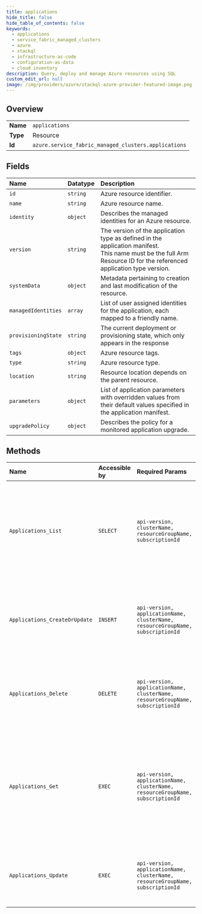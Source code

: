 ```yaml
---
title: applications
hide_title: false
hide_table_of_contents: false
keywords:
  - applications
  - service_fabric_managed_clusters
  - azure    
  - stackql
  - infrastructure-as-code
  - configuration-as-data
  - cloud inventory
description: Query, deploy and manage Azure resources using SQL
custom_edit_url: null
image: /img/providers/azure/stackql-azure-provider-featured-image.png
---
```

  
    

## Overview
<table><tbody>
<tr><td><b>Name</b></td><td><code>applications</code></td></tr>
<tr><td><b>Type</b></td><td>Resource</td></tr>
<tr><td><b>Id</b></td><td><code>azure.service_fabric_managed_clusters.applications</code></td></tr>
</tbody></table>

## Fields
| Name | Datatype | Description |
|:-----|:---------|:------------|
| `id` | `string` | Azure resource identifier. |
| `name` | `string` | Azure resource name. |
| `identity` | `object` | Describes the managed identities for an Azure resource. |
| `version` | `string` | The version of the application type as defined in the application manifest.<br />This name must be the full Arm Resource ID for the referenced application type version.<br /> |
| `systemData` | `object` | Metadata pertaining to creation and last modification of the resource. |
| `managedIdentities` | `array` | List of user assigned identities for the application, each mapped to a friendly name. |
| `provisioningState` | `string` | The current deployment or provisioning state, which only appears in the response |
| `tags` | `object` | Azure resource tags. |
| `type` | `string` | Azure resource type. |
| `location` | `string` | Resource location depends on the parent resource. |
| `parameters` | `object` | List of application parameters with overridden values from their default values specified in the application manifest. |
| `upgradePolicy` | `object` | Describes the policy for a monitored application upgrade. |
## Methods
| Name | Accessible by | Required Params | Description |
|:-----|:--------------|:----------------|:------------|
| `Applications_List` | `SELECT` | `api-version, clusterName, resourceGroupName, subscriptionId` | Gets all managed application resources created or in the process of being created in the Service Fabric cluster resource. |
| `Applications_CreateOrUpdate` | `INSERT` | `api-version, applicationName, clusterName, resourceGroupName, subscriptionId` | Create or update a Service Fabric managed application resource with the specified name. |
| `Applications_Delete` | `DELETE` | `api-version, applicationName, clusterName, resourceGroupName, subscriptionId` | Delete a Service Fabric managed application resource with the specified name. |
| `Applications_Get` | `EXEC` | `api-version, applicationName, clusterName, resourceGroupName, subscriptionId` | Get a Service Fabric managed application resource created or in the process of being created in the Service Fabric cluster resource. |
| `Applications_Update` | `EXEC` | `api-version, applicationName, clusterName, resourceGroupName, subscriptionId` | Updates the tags of an application resource of a given managed cluster. |
